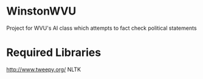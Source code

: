 # WinstonWVU
Project for WVU's AI class which attempts to fact check political statements

# Required Libraries
http://www.tweepy.org/
NLTK
